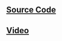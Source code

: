 ## [Source Code](https://github.com/GlennOu66304/Build-15-JavaScriptng)
## [Video](https://www.vanillajavascriptprojects.com/)
